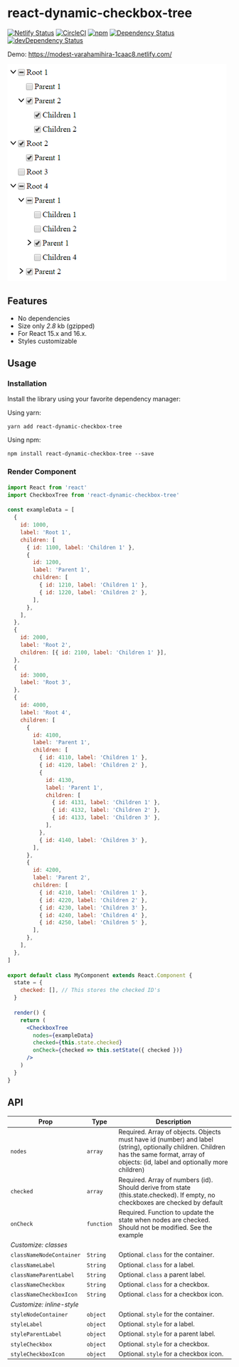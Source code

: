 # react-dynamic-checkbox-tree

[![Netlify Status](https://api.netlify.com/api/v1/badges/cfa15899-cb40-490d-bf99-87599e851fc3/deploy-status)](https://app.netlify.com/sites/modest-varahamihira-1caac8/deploys)
[![CircleCI](https://circleci.com/gh/nikorudnas/react-dynamic-checkbox-tree.svg?style=svg)](https://circleci.com/gh/nikorudnas/react-dynamic-checkbox-tree)
[![npm](https://img.shields.io/npm/v/react-dynamic-checkbox-tree.svg?style=flat-square)](https://www.npmjs.com/package/react-dynamic-checkbox-tree)
[![Dependency Status](https://img.shields.io/david/nikorudnas/react-dynamic-checkbox-tree.svg?style=flat-square)](https://david-dm.org/nikorudnas/react-dynamic-checkbox-tree)
[![devDependency Status](https://david-dm.org/nikorudnas/react-dynamic-checkbox-tree/dev-status.svg?style=flat-square)](https://david-dm.org/nikorudnas/react-dynamic-checkbox-tree?type=dev)

Demo: https://modest-varahamihira-1caac8.netlify.com/

![Demo](example.jpg)

## Features

- No dependencies
- Size only _2.8_ kb (gzipped)
- For React 15.x and 16.x.
- Styles customizable

## Usage

### Installation

Install the library using your favorite dependency manager:

Using yarn:

```
yarn add react-dynamic-checkbox-tree
```

Using npm:

```
npm install react-dynamic-checkbox-tree --save
```

### Render Component

```jsx
import React from 'react'
import CheckboxTree from 'react-dynamic-checkbox-tree'

const exampleData = [
  {
    id: 1000,
    label: 'Root 1',
    children: [
      { id: 1100, label: 'Children 1' },
      {
        id: 1200,
        label: 'Parent 1',
        children: [
          { id: 1210, label: 'Children 1' },
          { id: 1220, label: 'Children 2' },
        ],
      },
    ],
  },
  {
    id: 2000,
    label: 'Root 2',
    children: [{ id: 2100, label: 'Children 1' }],
  },
  {
    id: 3000,
    label: 'Root 3',
  },
  {
    id: 4000,
    label: 'Root 4',
    children: [
      {
        id: 4100,
        label: 'Parent 1',
        children: [
          { id: 4110, label: 'Children 1' },
          { id: 4120, label: 'Children 2' },
          {
            id: 4130,
            label: 'Parent 1',
            children: [
              { id: 4131, label: 'Children 1' },
              { id: 4132, label: 'Children 2' },
              { id: 4133, label: 'Children 3' },
            ],
          },
          { id: 4140, label: 'Children 3' },
        ],
      },
      {
        id: 4200,
        label: 'Parent 2',
        children: [
          { id: 4210, label: 'Children 1' },
          { id: 4220, label: 'Children 2' },
          { id: 4230, label: 'Children 3' },
          { id: 4240, label: 'Children 4' },
          { id: 4250, label: 'Children 5' },
        ],
      },
    ],
  },
]

export default class MyComponent extends React.Component {
  state = {
    checked: [], // This stores the checked ID's
  }

  render() {
    return (
      <CheckboxTree
        nodes={exampleData}
        checked={this.state.checked}
        onCheck={checked => this.setState({ checked })}
      />
    )
  }
}
```

## API

| Prop                      | Type       | Description                                                                                                                                                                                 |
| ------------------------- | ---------- | ------------------------------------------------------------------------------------------------------------------------------------------------------------------------------------------- |
| `nodes`                   | `array`    | Required. Array of objects. Objects must have id (number) and label (string), optionally children. Children has the same format, array of objects: (id, label and optionally more children) |
| `checked`                 | `array`    | Required. Array of numbers (id). Should derive from state (this.state.checked). If empty, no checkboxes are checked by default                                                              |
| `onCheck`                 | `function` | Required. Function to update the state when nodes are checked. Should not be modified. See the example                                                                                      |
| _Customize: classes_      |            |                                                                                                                                                                                             |
| `classNameNodeContainer`  | `String`   | Optional. `class` for the container.                                                                                                                                                        |
| `classNameLabel`          | `String`   | Optional. `class` for a label.                                                                                                                                                              |
| `classNameParentLabel`    | `String`   | Optional. `class` a parent label.                                                                                                                                                           |
| `classNameCheckbox`       | `String`   | Optional. `class` for a checkbox.                                                                                                                                                           |
| `classNameCheckboxIcon`   | `String`   | Optional. `class` for a checkbox icon.                                                                                                                                                      |
| _Customize: inline-style_ |            |                                                                                                                                                                                             |
| `styleNodeContainer`      | `object`   | Optional. `style` for the container.                                                                                                                                                        |
| `styleLabel`              | `object`   | Optional. `style` for a label.                                                                                                                                                              |
| `styleParentLabel`        | `object`   | Optional. `style` for a parent label.                                                                                                                                                       |
| `styleCheckbox`           | `object`   | Optional. `style` for a checkbox.                                                                                                                                                           |
| `styleCheckboxIcon`       | `object`   | Optional. `style` for a checkbox icon.                                                                                                                                                      |
